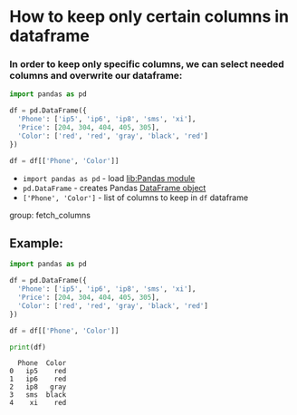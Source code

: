 # How to keep only certain columns in dataframe

### In order to keep only specific columns, we can select needed columns and overwrite our dataframe:

```python
import pandas as pd

df = pd.DataFrame({
  'Phone': ['ip5', 'ip6', 'ip8', 'sms', 'xi'],
  'Price': [204, 304, 404, 405, 305],
  'Color': ['red', 'red', 'gray', 'black', 'red']
})

df = df[['Phone', 'Color']]
```

- `import pandas as pd` - load [lib:Pandas module](/python-pandas/how-to-install-pandas)
- `pd.DataFrame` - creates Pandas [DataFrame object](https://pandas.pydata.org/docs/reference/api/pandas.DataFrame.html)
- `['Phone', 'Color']` - list of columns to keep in `df` dataframe

group: fetch_columns

## Example: 
```python
import pandas as pd

df = pd.DataFrame({
  'Phone': ['ip5', 'ip6', 'ip8', 'sms', 'xi'],
  'Price': [204, 304, 404, 405, 305],
  'Color': ['red', 'red', 'gray', 'black', 'red']
})

df = df[['Phone', 'Color']]

print(df)
```
```
  Phone  Color
0   ip5    red
1   ip6    red
2   ip8   gray
3   sms  black
4    xi    red

```

